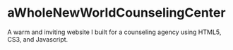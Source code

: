 # aWholeNewWorldCounselingCenter
A warm and inviting website I built for a counseling agency using HTML5, CS3, and Javascript.
